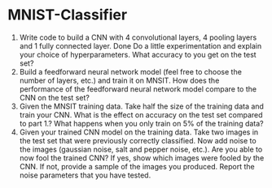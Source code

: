 # MNIST-Classifier


1. Write code to build a CNN with 4 convolutional layers, 4 pooling layers and 1 fully
connected layer.
Done 
Do a little experimentation and explain your choice of hyperparameters. What accuracy
to you get on the test set?
2. Build a feedforward neural network model (feel free to choose the number of layers,
etc.) and train it on MNSIT. How does the performance of the feedforward neural
network model compare to the CNN on the test set?
3. Given the MNSIT training data. Take half the size of the training data and train your
CNN. What is the effect on accuracy on the test set compared to part 1.? What happens
when you only train on 5% of the training data?
4. Given your trained CNN model on the training data. Take two images in the test set that
were previously correctly classified. Now add noise to the images (gaussian noise, salt
and pepper noise, etc.). Are you able to now fool the trained CNN? If yes, show which
images were fooled by the CNN. If not, provide a sample of the images you produced.
Report the noise parameters that you have tested.

